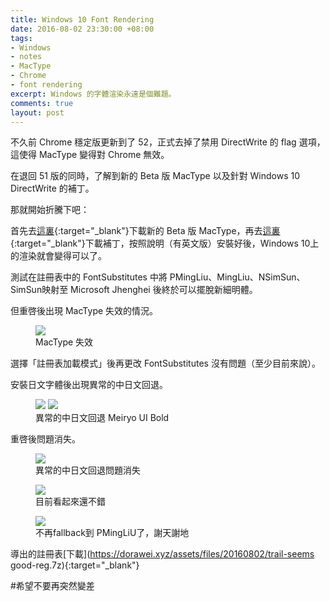 ```yaml
---
title: Windows 10 Font Rendering
date: 2016-08-02 23:30:00 +08:00
tags:
- Windows
- notes
- MacType
- Chrome
- font rendering
excerpt: Windows 的字體渲染永遠是個難題。
comments: true
layout: post
---
```


不久前 Chrome 穩定版更新到了 52，正式去掉了禁用 DirectWrite 的 flag 選項，這使得 MacType 變得對 Chrome 無效。

在退回 51 版的同時，了解到新的 Beta 版 MacType 以及針對 Windows 10 DirectWrite 的補丁。

那就開始折騰下吧：

首先去[這裏](http://www.su2lin.com/mactype-beta-dev_20160216-release/){:target="_blank"}下載新的 Beta 版 MacType，再去[這裏](http://silight.hatenablog.jp/entry/MacTypePatch){:target="_blank"}下載補丁，按照說明（有英文版）安裝好後，Windows 10上的渲染就會變得可以了。

測試在註冊表中的 FontSubstitutes 中將 PMingLiu、MingLiu、NSimSun、SimSun映射至 Microsoft Jhenghei 後終於可以擺脫新細明體。

但重啓後出現 MacType 失效的情況。

<figure>
	<img src="https://ooo.0o0.ooo/2016/08/02/57a0c28508a5e.png">
	<figcaption>MacType 失效</figcaption>
</figure>

選擇「註冊表加載模式」後再更改 FontSubstitutes 沒有問題（至少目前來說）。

安裝日文字體後出現異常的中日文回退。

<figure class="half">
	<img src="https://ooo.0o0.ooo/2016/08/02/57a0c2270c7f0.jpg">
	<img src="https://ooo.0o0.ooo/2016/08/02/57a0c226e4849.jpg">
	<figcaption>異常的中日文回退 Meiryo UI Bold</figcaption>
</figure>

重啓後問題消失。

<figure>
	<img src="https://ooo.0o0.ooo/2016/08/07/57a757eb196f1.png">
	<figcaption>異常的中日文回退問題消失</figcaption>
</figure>

<figure>
	<img src="https://ooo.0o0.ooo/2016/08/07/57a757ffd366c.png">
	<figcaption>目前看起來還不錯</figcaption>
</figure>

<figure>
	<img src="https://ooo.0o0.ooo/2016/08/07/57a75849bfda0.png">
	<figcaption>不再fallback到 PMingLiU了，謝天謝地</figcaption>
</figure>

導出的註冊表[下載](https://dorawei.xyz/assets/files/20160802/trail-seems good-reg.7z){:target="_blank"} 

#希望不要再突然變差

